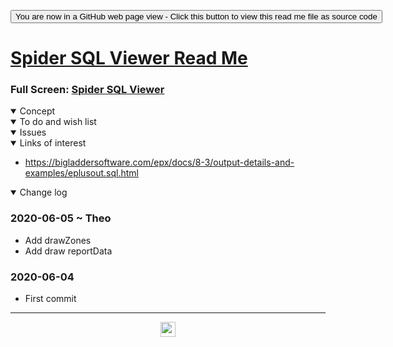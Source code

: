 <span style=display:none; >[You are now in a GitHub source code view - click this link to view Read Me file as a web page]( https://ladybug.tools/spider-2020/sandbox/spider-sql-viewer/readme.html "View file as a web page." ) </span>

<div><input type=button class = 'btn btn-secondary btn-sm' onclick=window.location.href="https://github.com/ladybug-tools/spider-2020/tree/master/sandbox/spider-sql-viewer/";
value='You are now in a GitHub web page view - Click this button to view this read me file as source code' ></div>


# [Spider SQL Viewer Read Me]( ./readme.html )

<!--@@@
<iframe src=https://ladybug.tools/spider-2020/sandbox/spider-sql-viewer/ width=100% height=500px >Iframes are not viewable in GitHub source code view</iframe>
_basic-html.html_
@@@-->

### Full Screen: [Spider SQL Viewer]( https://www.ladybug.tools/spider-2020/sandbox/spider-sql-viewer/ )

<details open >
<summary>Concept</summary>


</details>

<details open >
<summary>To do and wish list </summary>


</details>

<details open >
<summary>Issues </summary>


</details>

<details open >
<summary>Links of interest</summary>

* https://bigladdersoftware.com/epx/docs/8-3/output-details-and-examples/eplusout.sql.html

</details>

<details open >
<summary>Change log </summary>

### 2020-06-05 ~ Theo

* Add drawZones
* Add draw reportData

### 2020-06-04

* First commit

</details>

***

<center title="hello! Click me to go up to the top" ><a href=javascript:window.scrollTo(0,0); style=text-decoration:none; > <img width=24 src="https://ladybug.tools/artwork/icons_bugs/ico/spider.ico" > </a></center>

